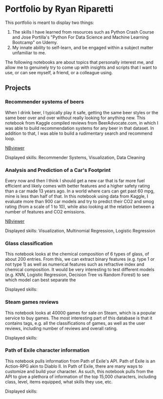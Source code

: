 # Portfolio by Ryan Riparetti

This portfolio is meant to display two things:
1. The skills I have learned from resources such as Python Crash Course and Jose Portilla's "Python For Data Science and Machine Learning Bootcamp" on Udemy.
2. My innate ability to self-learn, and be engaged within a subject matter unfamiliar to me.

The following notebooks are about topics that personally interest me, and allow me to genuinely try to come up with insights and scripts that I want to use, or can see myself, a friend, or a colleague using. 

## Projects

### Recommender systems of beers
When I drink beer, I typically play it safe, getting the same beer styles or the same beer over and over without really looking for anything new. 
This notebook from Kaggle compiled reviews from BeerAdvocate.com, in which I was able to build recommendation systems for any beer in that dataset. In addition to that, I was able to build a rudimentary search and recommend loop. 

[NBviewer](https://nbviewer.org/github/ryanriparetti/ryanriparetti.github.io/blob/main/Beer_Reviews.ipynb)

Displayed skills: Recommender Systems, Visualization, Data Cleaning

### Analysis and Prediction of a Car's Footprint
Every now and then I think I should get a new car that is far more fuel efficient and likely comes with better features and a higher safety rating than a car made 13 years ago. In a world where cars can get past 60 mpg, mine is less than half of that. In this notebook using data from Kaggle, I evaluate more than 900 car models and try to predict their CO2 and smog rating (from a scale of 1 to 10), while also looking at the relation between a number of features and CO2 emissions.

[NBviewer](https://nbviewer.org/github/ryanriparetti/ryanriparetti.github.io/blob/main/2022%20Fuel%20Consumption%20Rating.ipynb)

Displayed skills: Visualization, Multinomial Regression, Logistic Regression



### Glass classification

This notebook looks at the chemical composition of 6 types of glass, of about 200 entries. From this, we can extract binary features (e.g. type 1 or not type 1) as well as numerical features such as refractive index and chemical composition. It would be very interesting to test different models (e.g. KNN, Logistic Regression, Decision Tree vs Random Forest) to see which model can best separate the 

Displayed skills:



### Steam games reviews
This notebook looks at 40000 games for sale on Steam, which is a popular service to buy games. The most interesting part of this database is that it contains tags, e.g. all the classifications of games, as well as the user reviews, including number of reviews and overall rating.

Displayed skills:


### Path of Exile character information
This notebook pulls information from Path of Exile's API. Path of Exile is an Action-RPG akin to Diablo II. In Path of Exile, there are many ways to customize and build your character. As such, this notebook pulls from the API to give a plethora of information of the top 15,000 characters, including class, level, items equipped, what skills they use, etc. 

Displayed skills:
